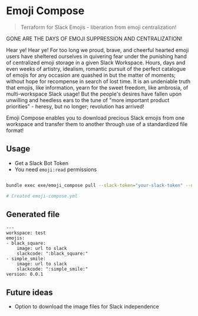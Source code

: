# Emoji Compose
> Terraform for Slack Emojis - liberation from emoji centralization!

GONE ARE THE DAYS OF EMOJI SUPPRESSION AND CENTRALIZATION!

Hear ye! Hear ye! For too long we proud, brave, and cheerful hearted emoji users have sheltered ourselves in quivering fear under the punishing hand of centralized emoji storage in a given Slack Workspace. Hours, days and even weeks of artistry, idealism, romantic pursuit of the perfect catalogue of emojis for any occasion are quashed in but the matter of moments; without hope for recompense in search of lost time. It is an undeniable truth that emojis, like information, yearn for the sweet freedom, like ambrosia, of multi-workspace Slack usage! But the people's desires have fallen upon unwilling and heedless ears to the tune of "more important product priorities" - heresy, but no longer; revolution has arrived!

Emoji Compose enables you to download precious Slack emojis from one workspace and transfer them to another through use of a standardized file format!

## Usage 

- Get a Slack Bot Token
- You need `emoji:read` permissions

```bash

bundle exec exe/emoji_compose pull --slack-token="your-slack-token" --name="emoji-freedom"

# Created emoji-compose.yml 
```

## Generated file 

```
---
workspace: test
emojis:
- black_square:
    image: url to slack 
    slackcode: ":black_square:"
- simple_smile:
    image: url to slack 
    slackcode: ":simple_smile:"
version: 0.0.1
```

## Future ideas 
- Option to download the image files for Slack independence
